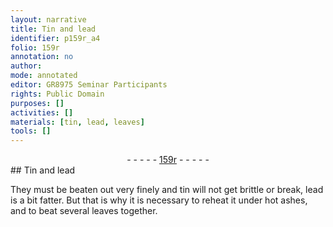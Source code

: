 ```yaml
---
layout: narrative
title: Tin and lead
identifier: p159r_a4
folio: 159r
annotation: no
author:
mode: annotated
editor: GR8975 Seminar Participants
rights: Public Domain
purposes: []
activities: []
materials: [tin, lead, leaves]
tools: []
---
```


 <div class="folio" align="center">- - - - - <a href="http://gallica.bnf.fr/ark:/12148/btv1b10500001g/f323.item.r=" target="_blank">159r</a> - - - - - </div> 
## Tin and lead

 
They must be beaten out very finely and <span class="material">tin</span> will not get brittle or break, <span class="material">lead</span> is a bit fatter. But that is why it is necessary to reheat it under hot ashes, and to beat several <span class="material">leaves</span> together.
 